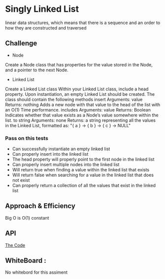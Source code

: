 # Singly Linked List
linear data structures, which means that there is a sequence and an order to how they are constructed and traversed

## Challenge

- Node

Create a Node class that has properties for the value stored in the Node, and a pointer to the next Node.
- Linked List

Create a Linked List class
Within your Linked List class, include a head property.
Upon instantiation, an empty Linked List should be created.
The class should contain the following methods
insert
Arguments: value
Returns: nothing
Adds a new node with that value to the head of the list with an O(1) Time performance.
includes
Arguments: value
Returns: Boolean
Indicates whether that value exists as a Node’s value somewhere within the list.
to string
Arguments: none
Returns: a string representing all the values in the Linked List, formatted as:
"{ a } -> { b } -> { c } -> NULL"

### Pass on this tests
- Can successfully instantiate an empty linked list
- Can properly insert into the linked list
- The head property will properly point to the first node in the linked list
- Can properly insert multiple nodes into the linked list
- Will return true when finding a value within the linked list that exists
- Will return false when searching for a value in the linked list that does not exist
- Can properly return a collection of all the values that exist in the linked list
## Approach & Efficiency
Big O is O(1) constant

## API
[The Code](singly_linked_lists/singly_Linked_Lists.py)

## WhiteBoard :

No whitebord for this assiment

